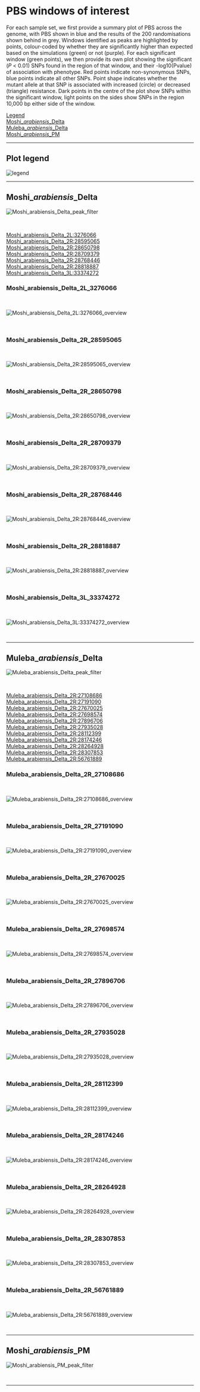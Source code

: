 # PBS windows of interest

For each sample set, we first provide a summary plot of PBS across the genome, with PBS shown in blue and the results of the 200 randomisations shown behind in grey. Windows identified as peaks are highlighted by points, colour-coded by whether they are significantly higher than expected based on the simulations (green) or not (purple). For each significant window (green points), we then provide its own plot showing the significant (*P* < 0.01) SNPs found in the region of that window, and their -log10(Pvalue) of association with phenotype. Red points indicate non-synonymous SNPs, blue points indicate all other SNPs. Point shape indicates whether the mutant allele at that SNP is associated with increased (circle) or decreased (triangle) resistance. Dark points in the centre of the plot show SNPs within the significant window, light points on the sides show SNPs in the region 10,000 bp either side of the window. 

[Legend](#Plot_legend)  
[Moshi\_*arabiensis*\_Delta](#moshi_arabiensis_delta)  
[Muleba\_*arabiensis*\_Delta](#muleba_arabiensis_delta)  
[Moshi\_*arabiensis*\_PM](#moshi_arabiensis_pm)  

___

## Plot legend

<a id="Plot_legend">

![legend](./PBS_example.svg)


___

## Moshi\_*arabiensis*\_Delta

![Moshi_arabiensis_Delta_peak_filter](../../randomisations/PBS/Moshi.arabiensis.Delta_peak_filter_plot.png)

&nbsp;

[Moshi_arabiensis_Delta_2L:3276066](#moshi_arabiensis_delta_2l_3276066)  
[Moshi_arabiensis_Delta_2R:28595065](#moshi_arabiensis_delta_2r_28595065)  
[Moshi_arabiensis_Delta_2R:28650798](#moshi_arabiensis_delta_2r_28650798)  
[Moshi_arabiensis_Delta_2R:28709379](#moshi_arabiensis_delta_2r_28709379)  
[Moshi_arabiensis_Delta_2R:28768446](#moshi_arabiensis_delta_2r_28768446)  
[Moshi_arabiensis_Delta_2R:28818887](#moshi_arabiensis_delta_2r_28818887)  
[Moshi_arabiensis_Delta_3L:33374272](#moshi_arabiensis_delta_3l_33374272)  

### Moshi_arabiensis_Delta_2L_3276066

&nbsp;

![Moshi_arabiensis_Delta_2L:3276066_overview](../../focal_gwas/PBS/Moshi_arabiensis_Delta/2L_3276066.png)

&nbsp;

### Moshi_arabiensis_Delta_2R_28595065

&nbsp;

![Moshi_arabiensis_Delta_2R:28595065_overview](../../focal_gwas/PBS/Moshi_arabiensis_Delta/2R_28595065.png)

&nbsp;

### Moshi_arabiensis_Delta_2R_28650798

&nbsp;

![Moshi_arabiensis_Delta_2R:28650798_overview](../../focal_gwas/PBS/Moshi_arabiensis_Delta/2R_28650798.png)

&nbsp;

### Moshi_arabiensis_Delta_2R_28709379

&nbsp;

![Moshi_arabiensis_Delta_2R:28709379_overview](../../focal_gwas/PBS/Moshi_arabiensis_Delta/2R_28709379.png)

&nbsp;

### Moshi_arabiensis_Delta_2R_28768446

&nbsp;

![Moshi_arabiensis_Delta_2R:28768446_overview](../../focal_gwas/PBS/Moshi_arabiensis_Delta/2R_28768446.png)

&nbsp;

### Moshi_arabiensis_Delta_2R_28818887

&nbsp;

![Moshi_arabiensis_Delta_2R:28818887_overview](../../focal_gwas/PBS/Moshi_arabiensis_Delta/2R_28818887.png)

&nbsp;

### Moshi_arabiensis_Delta_3L_33374272

&nbsp;

![Moshi_arabiensis_Delta_3L:33374272_overview](../../focal_gwas/PBS/Moshi_arabiensis_Delta/3L_33374272.png)

&nbsp;

___

## Muleba\_*arabiensis*\_Delta

![Muleba_arabiensis_Delta_peak_filter](../../randomisations/PBS/Muleba.arabiensis.Delta_peak_filter_plot.png)

&nbsp;

[Muleba_arabiensis_Delta_2R:27108686](#muleba_arabiensis_delta_2r_27108686)  
[Muleba_arabiensis_Delta_2R:27191090](#muleba_arabiensis_delta_2r_27191090)  
[Muleba_arabiensis_Delta_2R:27670025](#muleba_arabiensis_delta_2r_27670025)  
[Muleba_arabiensis_Delta_2R:27698574](#muleba_arabiensis_delta_2r_27698574)  
[Muleba_arabiensis_Delta_2R:27896706](#muleba_arabiensis_delta_2r_27896706)  
[Muleba_arabiensis_Delta_2R:27935028](#muleba_arabiensis_delta_2r_27935028)  
[Muleba_arabiensis_Delta_2R:28112399](#muleba_arabiensis_delta_2r_28112399)  
[Muleba_arabiensis_Delta_2R:28174246](#muleba_arabiensis_delta_2r_28174246)  
[Muleba_arabiensis_Delta_2R:28264928](#muleba_arabiensis_delta_2r_28264928)  
[Muleba_arabiensis_Delta_2R:28307853](#muleba_arabiensis_delta_2r_28307853)  
[Muleba_arabiensis_Delta_2R:56761889](#muleba_arabiensis_delta_2r_56761889)  

### Muleba_arabiensis_Delta_2R_27108686

&nbsp;

![Muleba_arabiensis_Delta_2R:27108686_overview](../../focal_gwas/PBS/Muleba_arabiensis_Delta/2R_27108686.png)

&nbsp;

### Muleba_arabiensis_Delta_2R_27191090

&nbsp;

![Muleba_arabiensis_Delta_2R:27191090_overview](../../focal_gwas/PBS/Muleba_arabiensis_Delta/2R_27191090.png)

&nbsp;

### Muleba_arabiensis_Delta_2R_27670025

&nbsp;

![Muleba_arabiensis_Delta_2R:27670025_overview](../../focal_gwas/PBS/Muleba_arabiensis_Delta/2R_27670025.png)

&nbsp;

### Muleba_arabiensis_Delta_2R_27698574

&nbsp;

![Muleba_arabiensis_Delta_2R:27698574_overview](../../focal_gwas/PBS/Muleba_arabiensis_Delta/2R_27698574.png)

&nbsp;

### Muleba_arabiensis_Delta_2R_27896706

&nbsp;

![Muleba_arabiensis_Delta_2R:27896706_overview](../../focal_gwas/PBS/Muleba_arabiensis_Delta/2R_27896706.png)

&nbsp;

### Muleba_arabiensis_Delta_2R_27935028

&nbsp;

![Muleba_arabiensis_Delta_2R:27935028_overview](../../focal_gwas/PBS/Muleba_arabiensis_Delta/2R_27935028.png)

&nbsp;

### Muleba_arabiensis_Delta_2R_28112399

&nbsp;

![Muleba_arabiensis_Delta_2R:28112399_overview](../../focal_gwas/PBS/Muleba_arabiensis_Delta/2R_28112399.png)

&nbsp;

### Muleba_arabiensis_Delta_2R_28174246

&nbsp;

![Muleba_arabiensis_Delta_2R:28174246_overview](../../focal_gwas/PBS/Muleba_arabiensis_Delta/2R_28174246.png)

&nbsp;

### Muleba_arabiensis_Delta_2R_28264928

&nbsp;

![Muleba_arabiensis_Delta_2R:28264928_overview](../../focal_gwas/PBS/Muleba_arabiensis_Delta/2R_28264928.png)

&nbsp;

### Muleba_arabiensis_Delta_2R_28307853

&nbsp;

![Muleba_arabiensis_Delta_2R:28307853_overview](../../focal_gwas/PBS/Muleba_arabiensis_Delta/2R_28307853.png)

&nbsp;

### Muleba_arabiensis_Delta_2R_56761889

&nbsp;

![Muleba_arabiensis_Delta_2R:56761889_overview](../../focal_gwas/PBS/Muleba_arabiensis_Delta/2R_56761889.png)

&nbsp;

___

## Moshi\_*arabiensis*\_PM

![Moshi_arabiensis_PM_peak_filter](../../randomisations/PBS/Moshi.arabiensis.PM_peak_filter_plot.png)

&nbsp;


___

